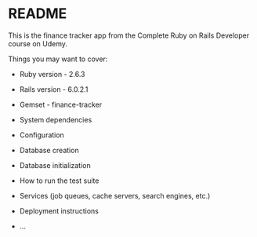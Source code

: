 # README

This is the finance tracker app from the Complete Ruby on Rails Developer course on Udemy.

Things you may want to cover:

* Ruby version - 2.6.3

* Rails version - 6.0.2.1

* Gemset - finance-tracker

* System dependencies

* Configuration

* Database creation

* Database initialization

* How to run the test suite

* Services (job queues, cache servers, search engines, etc.)

* Deployment instructions

* ...
